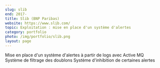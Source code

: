 ```yaml
---
slug: slib
end: 2017-
title: Slib (BNP Paribas)
website: https://www.slib.com/
topic: Exploitation : mise en place d'un système d'alertes
category: portfolio
photo: /img/portfolio/slib.png
layout: page
---
```

Mise en place d'un système d'alertes à partir de logs avec Active MQ
Système de filtrage des doublons
Système d'inhibition de certaines alertes